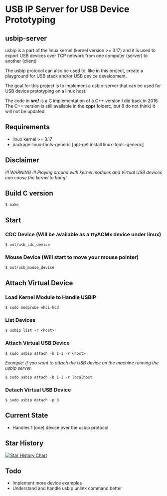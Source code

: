 # USB IP Server for USB Device Prototyping

## usbip-server

usbip is a part of the linux kernel (kernel version >= 3.17) and it is used to export
USB devices over TCP network from one computer (server) to another (client)

The usbip protocol can also be used to, like in this project, create a playground for
USB stack and/or USB device development.

The goal for this project is to implement a usbip-server that can be used for USB
device prototyping on a linux host.

The code in **src/** is a C implementation of a C++ version I did back in 2016.
The C++ version is still available in the **cpp/** folderc, but (I do not think) it will not be updated.

## Requirements

- linux kernel >= 3.17
- package linux-tools-generic [apt-get install linux-tools-generic]

## Disclaimer

*!!! WARNING !!! Playing around with kernel modules and Virtual USB devices can cause the kernel to hang!*

## Build C version

```
$ make
```

## Start

### CDC Device (Will be available as a ttyACMx device under linux)

```
$ out/usb_cdc_device
```

### Mouse Device (Will start to move your mouse pointer)

```
$ out/usb_mouse_device
```

## Attach Virtual Device

### Load Kernel Module to Handle USBIP

```
$ sudo modprobe vhci-hcd
```

### List Devices

```
$ usbip list -r <host>
```

### Attach Virtual USB Device

```
$ sudo usbip attach -b 1-1 -r <host>
```

*Example: If you want to attach the USB device on the machine running the usbip server.*

```
$ sudo usbip attach -b 1-1 -r localhost
```


### Detach Virtual USB Device

```
$ sudo usbip detach -p 0
```

## Current State

- Handles 1 (one) device over the usbip protocol

## Star History

[![Star History Chart](https://api.star-history.com/svg?repos=freand76/usbip-server&type=Date)](https://star-history.com/#freand76/usbip-server&Date)

## Todo

- Implement more device examples
- Understand and handle usbip unlink command better

